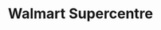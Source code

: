 ---
title: "Walmart Supercentre"
url: /halifax/walmart-supercentre-chain-lake-drive/
shop: Supermarkt
---